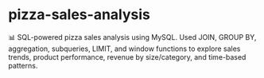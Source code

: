 # pizza-sales-analysis
📊 SQL-powered pizza sales analysis using MySQL. Used JOIN, GROUP BY, aggregation, subqueries, LIMIT, and window functions to explore sales trends, product performance, revenue by size/category, and time-based patterns.
